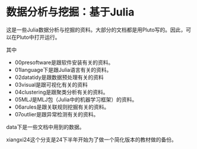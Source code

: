 # 数据分析与挖掘：基于Julia

这是一些Julia数据分析与挖掘的资料。大部分的文档都是用Pluto写的。因此，可以在Pluto中打开运行。

其中
- 00presoftware是跟软件安装有关的资料。
- 01language下是跟Julia语言有关的资料。
- 02datatidy是跟数据预处理有关的资料
- 03visual是跟可视化有关的资料
- 04clustering是跟聚类分析有关的资料。
- 05MLJ是MLJ包（Julia中的机器学习框架）的资料。 
- 06arules是跟关联规则挖掘有关的资料。
- 07outlier是跟异常检测有关的资料。

data下是一些文档中用到的数据。


xiangxi24这个分支是24下半年开始为了做一个简化版本的教材做的备份。